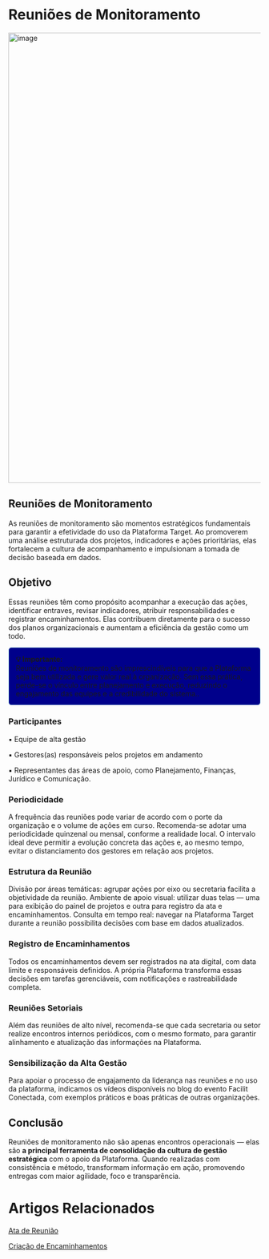 # Reuniões de Monitoramento

<img width="1600" height="899" alt="image" src="https://github.com/user-attachments/assets/72368adc-f3d0-467a-b527-035d938d8b8b" />

## Reuniões de Monitoramento
As reuniões de monitoramento são momentos estratégicos fundamentais para garantir a efetividade do uso da Plataforma Target. Ao promoverem uma análise estruturada dos projetos, indicadores e ações prioritárias, elas fortalecem a cultura de acompanhamento e impulsionam a tomada de decisão baseada em dados.

## Objetivo
Essas reuniões têm como propósito acompanhar a execução das ações, identificar entraves, revisar indicadores, atribuir responsabilidades e registrar encaminhamentos. Elas contribuem diretamente para o sucesso dos planos organizacionais e aumentam a eficiência da gestão como um todo.

<div style="background-color:#00008B; border:1px solid #add8e6; padding:14px; border-radius:6px;">
  <strong>💡 Importante:</strong><br>
Reuniões de monitoramento são imprescindíveis para que a Plataforma seja bem utilizada e gere valor real à organização. Sem essa prática, perde-se o vínculo entre planejamento e execução, reduzindo o engajamento das equipes e a credibilidade do sistema..
</div>


### Participantes
▪️ Equipe de alta gestão

▪️ Gestores(as) responsáveis pelos projetos em andamento

▪️ Representantes das áreas de apoio, como Planejamento, Finanças, Jurídico e Comunicação.


### Periodicidade
A frequência das reuniões pode variar de acordo com o porte da organização e o volume de ações em curso. 
Recomenda-se adotar uma periodicidade quinzenal ou mensal, conforme a realidade local.
O intervalo ideal deve permitir a evolução concreta das ações e, ao mesmo tempo, evitar o distanciamento dos gestores em relação aos projetos.

### Estrutura da Reunião
Divisão por áreas temáticas: agrupar ações por eixo ou secretaria facilita a objetividade da reunião.
Ambiente de apoio visual: utilizar duas telas — uma para exibição do painel de projetos e outra para registro da ata e encaminhamentos.
Consulta em tempo real: navegar na Plataforma Target durante a reunião possibilita decisões com base em dados atualizados.

### Registro de Encaminhamentos
Todos os encaminhamentos devem ser registrados na ata digital, com data limite e responsáveis definidos. A própria Plataforma transforma essas decisões em tarefas gerenciáveis, com notificações e rastreabilidade completa.

### Reuniões Setoriais
Além das reuniões de alto nível, recomenda-se que cada secretaria ou setor realize encontros internos periódicos, com o mesmo formato, para garantir alinhamento e atualização das informações na Plataforma.

### Sensibilização da Alta Gestão
Para apoiar o processo de engajamento da liderança nas reuniões e no uso da plataforma, indicamos os vídeos disponíveis no blog do evento Facilit Conectada, com exemplos práticos e boas práticas de outras organizações.

## Conclusão
Reuniões de monitoramento não são apenas encontros operacionais — elas são **a principal ferramenta de consolidação da cultura de gestão estratégica** com o apoio da Plataforma. Quando realizadas com consistência e método, transformam informação em ação, promovendo entregas com maior agilidade, foco e transparência.

# Artigos Relacionados
[Ata de Reunião](docs/6.2_Atas_de_Reunião.md)

[Criação de Encaminhamentos](docs/6.3.1_Criando_Encaminhamentos.md)
